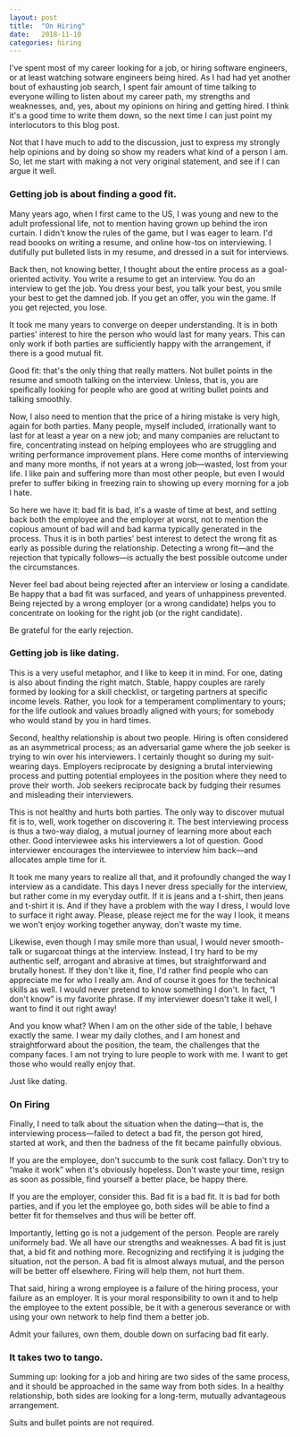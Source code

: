 ```yaml
---
layout: post
title:  "On Hiring"
date:   2018-11-10
categories: hiring
---
```

I've spent most of my career looking for a job, or hiring software
engineers, or at least watching sotware engineers being
hired. As I had had yet another bout of exhausting job search, I spent
fair amount of time talking to everyone willing to listen about my
career path, my strengths and weaknesses, and, yes, about my opinions
on hiring and getting hired. I think it's a good time to write them
down, so the next time I can just point my interlocutors to this blog post.

Not that I have much to add to the discussion, just to express my
strongly help opinions and by doing so show my readers what kind of a
person I am. So, let me start with making a not very original
statement, and see if I can argue it well.

### Getting job is about finding a good fit.

Many years ago, when I first came to the US, I was young and new to
the adult professional life, not to mention having grown up behind the
iron curtain. I didn't know the rules of the game, but I was eager to
learn. I'd read boooks on writing a resume, and online how-tos on
interviewing. I dutifully put bulleted lists in my resume, and dressed
in a suit for interviews.

Back then, not knowing better, I thought about the entire process as a
goal-oriented activity. You write a resume to get an interview. You do
an interview to get the job. You dress your best, you talk your best,
you smile your best to get the damned job. If you get an offer, you
win the game. If you get rejected, you lose.

It took me many years to converge on deeper understanding. It is in
both parties' interest to hire the person who would last for many
years. This can only work if both parties are sufficiently happy with
the arrangement, if there is a good mutual fit.

Good fit: that's the only thing that really matters. Not bullet points
in the resume and smooth talking on the interview. Unless, that is,
you are speifically looking for people who are good at writing bullet
points and talking smoothly.

Now, I also need to mention that the price of a hiring mistake is very
high, again for both parties. Many people, myself included,
irrationally want to last for at least a year on a new job; and many
companies are reluctant to fire, concentrating instead on helping
employees who are struggling and writing performance improvement
plans. Here come months of interviewing and many more months, if not
years at a wrong job—wasted, lost from your life. I like pain and
suffering more than most other people, but even I would prefer to
suffer biking in freezing rain to showing up every morning for a job I
hate.

So here we have it: bad fit is bad, it's a waste of time at best, and
setting back both the employee and the employer at worst, not to
mention the copious amount of bad will and bad karma typically
generated in the process. Thus it is in both parties' best interest to
detect the wrong fit as early as possible during the
relationship. Detecting a wrong fit—and the rejection that typically
follows—is actually the best possible outcome under the circumstances.

Never feel bad about being rejected after an interview or losing a
candidate. Be happy that a bad fit was surfaced, and years of
unhappiness prevented. Being rejected by a wrong employer (or a wrong
candidate) helps you to concentrate on looking for the right job (or
the right candidate).

Be grateful for the early rejection.

### Getting job is like dating.

This is a very useful metaphor, and I like to keep it in mind. For
one, dating is also about finding the right match. Stable, happy
couples are rarely formed by looking for a skill checklist, or
targeting partners at specific income levels. Rather, you look for a
temperament complimentary to yours; for the life outlook and values
broadly aligned with yours; for somebody who would stand by you in
hard times.

Second, healthy relationship is about two people. Hiring is often
considered as an asymmetrical process; as an adversarial game where
the job seeker is trying to win over his interviewers. I certainly
thought so during my suit-wearing days. Employers reciprocate by
designing a brutal interviewing process and putting potential
employees in the position where they need to prove their worth. Job
seekers reciprocate back by fudging their resumes and misleading their
interviewers.

This is not healthy and hurts both parties. The only way to discover
mutual fit is to, well, work together on discovering it. The best
interviewing process is thus a two-way dialog, a mutual journey of
learning more about each other. Good interviewee asks his interviewers
a lot of question. Good interviewer encourages the interviewee to
interview him back—and allocates ample time for it.

It took me many years to realize all that, and it profoundly changed
the way I interview as a candidate. This days I never dress specially
for the interview, but rather come in my everyday outfit. If it is
jeans and a t-shirt, then jeans and t-shirt it is. And if they have a
problem with the way I dress, I would love to surface it right
away. Please, please reject me for the way I look, it means we won't
enjoy working together anyway, don't waste my time.

Likewise, even though I may smile more than usual, I would never
smooth-talk or sugarcoat things at the interview. Instead, I try hard
to be my authentic self, arrogant and abrasive at times, but
straightforward and brutally honest. If they don't like it, fine, I'd
rather find people who can appreciate me for who I really am. And of
course it goes for the technical skills as well. I would never pretend
to know something I don't. In fact, “I don't know” is my favorite
phrase. If my interviewer doesn't take it well, I want to find it out
right away!

And you know what? When I am on the other side of the table, I behave
exactly the same. I wear my daily clothes, and I am honest and
straightforward about the position, the team, the challenges that the
company faces. I am not trying to lure people to work with me. I want
to get those who would really enjoy that.

Just like dating.

### On Firing

Finally, I need to talk about the situation when the dating—that is,
the interviewing process—failed to detect a bad fit, the person got
hired, started at work, and then the badness of the fit became
painfully obvious.

If you are the employee, don't succumb to the sunk cost fallacy. Don't
try to “make it work” when it's obviously hopeless. Don't waste your
time, resign as soon as possible, find yourself a better place, be
happy there.

If you are the employer, consider this. Bad fit is a bad fit. It is
bad for both parties, and if you let the employee go, both sides will
be able to find a better fit for themselves and thus will be better
off.

Importantly, letting go is not a judgement of the person. People
are rarely uniformely bad. We all have our strengths and
weaknesses. A bad fit is just that, a bid fit and nothing
more. Recognizing and rectifying it is judging the situation, not the
person. A bad fit is almost always mutual, and the person will be
better off elsewhere. Firing will help them, not hurt them.

That said, hiring a wrong employee is a failure of the hiring process,
your failure as an employer. It is your moral responsibility to own it
and to help the employee to the extent possible, be it with a generous
severance or with using your own network to help find them a better
job.

Admit your failures, own them, double down on surfacing bad fit early.

### It takes two to tango.

Summing up: looking for a job and hiring are two sides of the same
process, and it should be approached in the same way from both
sides. In a healthy relationship, both sides are looking for
a long-term, mutually advantageous arrangement.

Suits and bullet points are not required.
